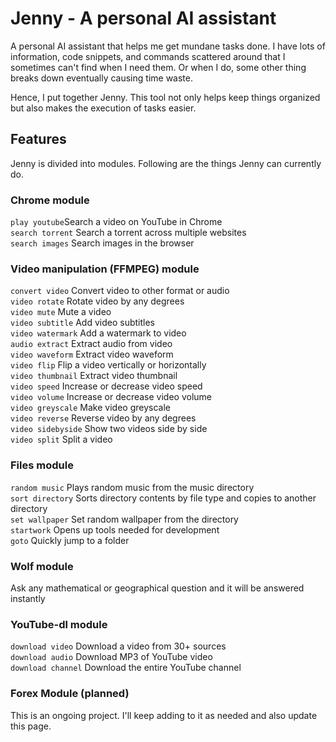 # Jenny - A personal AI assistant
A personal AI assistant that helps me get mundane tasks done. I have lots of information, code snippets, and commands scattered around that I sometimes can't find when I need them. Or when I do, some other thing breaks down eventually causing time waste.

Hence, I put together Jenny. This tool not only helps keep things organized but also makes the execution of tasks easier.

## Features
Jenny is divided into modules. Following are the things Jenny can currently do.

### Chrome module
`play youtube`Search a video on YouTube in Chrome  
`search torrent` Search a torrent across multiple websites  
`search images` Search images in the browser  

### Video manipulation (FFMPEG) module
`convert video` Convert video to other format or audio  
`video rotate` Rotate video by any degrees  
`video mute` Mute a video  
`video subtitle` Add video subtitles  
`video watermark` Add a watermark to video  
`audio extract` Extract audio from video  
`video waveform` Extract video waveform  
`video flip` Flip a video vertically or horizontally  
`video thumbnail` Extract video thumbnail  
`video speed` Increase or decrease video speed  
`video volume` Increase or decrease video volume  
`video greyscale` Make video greyscale  
`video reverse` Reverse video by any degrees  
`video sidebyside` Show two videos side by side  
`video split` Split a video  

### Files module
`random music` Plays random music from the music directory  
`sort directory` Sorts directory contents by file type and copies to another directory  
`set wallpaper` Set random wallpaper from the directory  
`startwork` Opens up tools needed for development  
`goto` Quickly jump to a folder  

### Wolf module
Ask any mathematical or geographical question and it will be answered instantly  

### YouTube-dl module  
`download video` Download a video from 30+ sources  
`download audio` Download MP3 of YouTube video  
`download channel` Download the entire YouTube channel  

### Forex Module (planned)







This is an ongoing project. I'll keep adding to it as needed and also update this page.
